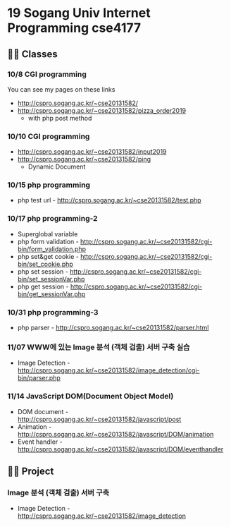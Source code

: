 # 19 Sogang Univ Internet Programming cse4177

## 🙇‍♂️ Classes

### 10/8 CGI programming
You can see my pages on these links
* http://cspro.sogang.ac.kr/~cse20131582/
* http://cspro.sogang.ac.kr/~cse20131582/pizza_order2019
	* with php post method
### 10/10 CGI programming
* http://cspro.sogang.ac.kr/~cse20131582/input2019
* http://cspro.sogang.ac.kr/~cse20131582/ping
	* Dynamic Document

### 10/15 php programming
* php test url - http://cspro.sogang.ac.kr/~cse20131582/test.php

### 10/17 php programming-2
* Superglobal variable
* php form validation - http://cspro.sogang.ac.kr/~cse20131582/cgi-bin/form_validation.php
* php set&get cookie - http://cspro.sogang.ac.kr/~cse20131582/cgi-bin/set_cookie.php
* php set session - http://cspro.sogang.ac.kr/~cse20131582/cgi-bin/set_sessionVar.php
* php get session - http://cspro.sogang.ac.kr/~cse20131582/cgi-bin/get_sessionVar.php

### 10/31 php programming-3
* php parser - http://cspro.sogang.ac.kr/~cse20131582/parser.html

### 11/07 WWW에 있는 Image 분석 (객체 검출) 서버 구축 실습
* Image Detection - http://cspro.sogang.ac.kr/~cse20131582/image_detection/cgi-bin/parser.php

### 11/14 JavaScript DOM(Document Object Model)
* DOM document - http://cspro.sogang.ac.kr/~cse20131582/javascript/post
* Animation - http://cspro.sogang.ac.kr/~cse20131582/javascript/DOM/animation
* Event handler - http://cspro.sogang.ac.kr/~cse20131582/javascript/DOM/eventhandler

## 🙇‍♀️ Project

### Image 분석 (객체 검출) 서버 구축
* Image Detection - http://cspro.sogang.ac.kr/~cse20131582/image_detection